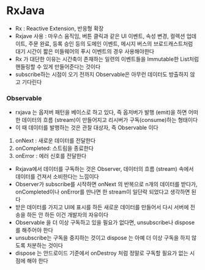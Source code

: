 # RxJava
* Rx : Reactive Extension, 반응형 확장
* Rxjave 사용 : 마우스 움직임, 버튼 클릭과 같은 UI 이벤트, 속성 변경, 컬렉션 업데이트, 주문 완료, 등록 승인 등의 도메인 이벤트, 메시지 버스의 브로드캐스트처럼 대기 시간이 짧은 미들웨어의 푸시 이벤트의 경우 사용해야한다
* Rx 가 대단한 이유는 시간축이 존재하는 일련의 이벤트들을 Immutable한 List처럼 핸들링할 수 있게 만들어준다는 것이다
* subscribe하는 시점이 오기 전까지 Observable은 아무런 데이터도 방출하지 않고 기다린다

### Observable
* rxjava 는 옵저버 패턴을 베이스로 하고 있다, 즉 옵저버가 발행 (emit)을 하면 어떠한 데이터의 흐름 (stream)이 만들어지고 리시버가 구독(consume)하는 형태이다
* 이 때 데이터를 발행하는 것은 관찰 대상자, 즉 Observable 이다

1. onNext : 새로운 데이터를 전달한다
2. onCompleted: 스트림을 종료한다
3. onError : 에러 신호를 전달한다

* Rxjava에서 데이터를 구독하는 것은 Observer, 데이터의 흐름 (stream) 속에서 데이터를 건져서 소비한다는 느낌이다
* Observer가 subscribe를 시작하면 onNext 의 반복으로 n개의 데이터를 받다가, onCompleted이나 onError를 만나면 한 stream이 일단락 되었다고 생각하면 된다
* 받은 데이터를 가지고 UI에 표시를 하든 새로운 데이터를 만들어서 다시 서버에 전송을 하든 안 하든 이건 개발자의 자유이다
* Observable 을 더 이상 구독하고 있을 필요가 없다면, unsubscribe나 dispose 를 해주어야 한다
* unsubscribe는 구독을 중지하는 것이고 dispose 는 아예 더 이상 구독을 하지 않도록 처분하는 것이다
* dispose 는 안드로이드 기준에서 onDestroy 처럼 정말로 구독할 필요가 없는 시점에 해야 한다